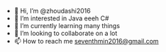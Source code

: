 - 👋 Hi, I’m @zhoudashi2016
- 👀 I’m interested in Java eeeh C#
- 🌱 I’m currently learning many things
- 💞️ I’m looking to collaborate on a lot
- 📫 How to reach me seventhmin2016@gmail.com


